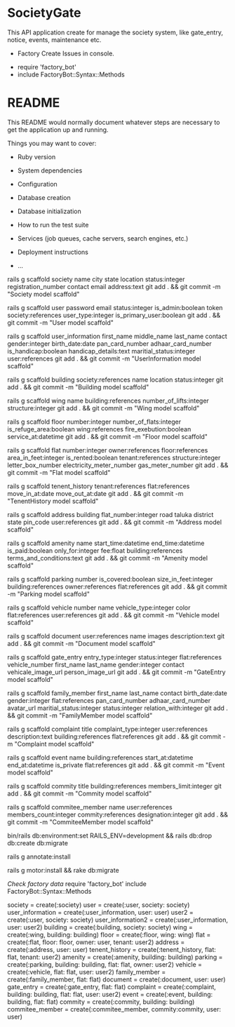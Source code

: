 # SocietyGate
This API application create for manage the society system, like gate_entry, notice, events, maintenance etc.
* Factory Create Issues in console.
- require 'factory_bot'
- include FactoryBot::Syntax::Methods

# README

This README would normally document whatever steps are necessary to get the
application up and running.

Things you may want to cover:

* Ruby version

* System dependencies

* Configuration

* Database creation

* Database initialization

* How to run the test suite

* Services (job queues, cache servers, search engines, etc.)

* Deployment instructions

* ...


rails g scaffold society name city state location status:integer registration_number contact email address:text
git add . && git commit -m "Society model scaffold"

rails g scaffold user password email status:integer is_admin:boolean token society:references user_type:integer is_primary_user:boolean
git add . && git commit -m "User model scaffold"

rails g scaffold user_information first_name middle_name last_name contact gender:integer birth_date:date pan_card_number adhaar_card_number is_handicap:boolean handicap_details:text  maritial_status:integer user:references
git add . && git commit -m "UserInformation model scaffold"

rails g scaffold building society:references name location status:integer
git add . && git commit -m "Building model scaffold"

rails g scaffold wing name building:references number_of_lifts:integer structure:integer
git add . && git commit -m "Wing model scaffold"

rails g scaffold floor number:integer number_of_flats:integer is_refuge_area:boolean wing:references fire_exebution:boolean service_at:datetime
git add . && git commit -m "Floor model scaffold"

rails g scaffold flat number:integer owner:references floor:references area_in_feet:integer is_rented:boolean tenant:references structure:integer letter_box_number electricity_meter_number gas_meter_number
git add . && git commit -m "Flat model scaffold"

rails g scaffold tenent_history tenant:references flat:references move_in_at:date move_out_at:date
git add . && git commit -m "TenentHistory model scaffold"

rails g scaffold address building flat_number:integer road taluka district state pin_code user:references
git add . && git commit -m "Address model scaffold"

rails g scaffold amenity name start_time:datetime end_time:datetime is_paid:boolean only_for:integer fee:float building:references terms_and_conditions:text
git add . && git commit -m "Amenity model scaffold"

rails g scaffold parking number is_covered:boolean size_in_feet:integer building:references owner:references flat:references
git add . && git commit -m "Parking model scaffold"

rails g scaffold vehicle number name vehicle_type:integer color flat:references user:references
git add . && git commit -m "Vehicle model scaffold"

rails g scaffold document user:references name images description:text
git add . && git commit -m "Document model scaffold"

rails g scaffold gate_entry entry_type:integer status:integer flat:references vehicle_number first_name last_name gender:integer contact vehicale_image_url person_image_url
git add . && git commit -m "GateEntry model scaffold"

rails g scaffold family_member first_name last_name contact birth_date:date gender:integer flat:references pan_card_number adhaar_card_number avatar_url maritial_status:integer status:integer relation_with:integer
git add . && git commit -m "FamilyMember model scaffold"

rails g scaffold complaint title complaint_type:integer user:references description:text building:references flat:references
git add . && git commit -m "Complaint model scaffold"

rails g scaffold event name building:references start_at:datetime end_at:datetime is_private flat:references
git add . && git commit -m "Event model scaffold"

rails g scaffold commity title building:references members_limit:integer
git add . && git commit -m "Commity model scaffold"

rails g scaffold commitee_member name user:references members_count:integer commity:references designation:integer
git add . && git commit -m "CommiteeMember model scaffold"

bin/rails db:environment:set RAILS_ENV=development && rails db:drop db:create db:migrate

rails g annotate:install

rails g motor:install && rake db:migrate
<!-- rails g motor:upgrade && rake db:migrate -->

*Check factory data*
require 'factory_bot'
include FactoryBot::Syntax::Methods

society = create(:society)
user = create(:user, society: society)
user_information = create(:user_information, user: user)
user2 = create(:user, society: society)
user_information2 = create(:user_information, user: user2)
building = create(:building, society: society)
wing = create(:wing, building: building)
floor = create(:floor, wing: wing)
flat = create(:flat, floor: floor, owner: user, tenant: user2)
address = create(:address, user: user)
tenent_history = create(:tenent_history, flat: flat, tenant: user2)
amenity = create(:amenity, building: building)
parking = create(:parking, building: building, flat: flat, owner: user2)
vehicle = create(:vehicle, flat: flat, user: user2)
family_member = create(:family_member, flat: flat)
document = create(:document, user: user)
gate_entry = create(:gate_entry, flat: flat)
complaint = create(:complaint, building: building, flat: flat, user: user2)
event = create(:event, building: building, flat: flat)
commity = create(:commity, building: building)
commitee_member = create(:commitee_member, commity:commity, user: user)